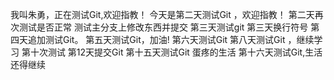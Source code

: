 我叫朱勇，正在测试Git,欢迎指教！
今天是第二天测试Git ，欢迎指教！
第二天再次测试是否正常
测试主分支上修改东西并提交
第三天测试git
第三天换行符号
第四天追加测试Git。
第五天测试Git，加油!
 第六天测试Git 
 第八天测试Git ，继续学习
 第十次测试
第12天提交Git
第十五天测试Git 蛋疼的生活
第十六天测试Git,生活还得继续
